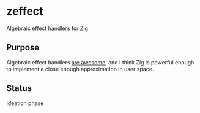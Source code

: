 # zeffect

Algebraic effect handlers for Zig

## Purpose

Algebraic effect handlers [are awesome](https://www.microsoft.com/en-us/research/wp-content/uploads/2016/08/algeff-tr-2016-v3.pdf), and I think Zig is powerful enough to implement a close enough approximation in user space.

## Status

Ideation phase
